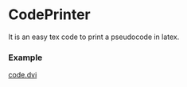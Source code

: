 # CodePrinter

It is an easy tex code to print a pseudocode in latex.

### Example

[code.dvi](https://github.com/Wsine/ObsessiveComposing/blob/master/Latex/Pseudocode/code.dvi)